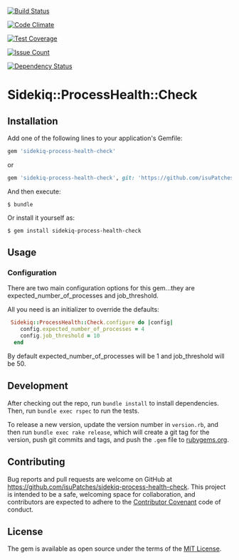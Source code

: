 
[![Build Status](https://travis-ci.org/isuPatches/sidekiq-process-health-check.svg?branch=master)](https://travis-ci.org/isuPatches/sidekiq-process-health-check)

[![Code Climate](https://codeclimate.com/github/isuPatches/sidekiq-process-health-check/badges/gpa.svg)](https://codeclimate.com/github/isuPatches/sidekiq-process-health-check)

[![Test Coverage](https://codeclimate.com/github/isuPatches/sidekiq-process-health-check/badges/coverage.svg)](https://codeclimate.com/github/isuPatches/sidekiq-process-health-check/coverage)

[![Issue Count](https://codeclimate.com/github/isuPatches/sidekiq-process-health-check/badges/issue_count.svg)](https://codeclimate.com/github/isuPatches/sidekiq-process-health-check)

[![Dependency Status](https://gemnasium.com/badges/github.com/isuPatches/sidekiq-process-health-check.svg)](https://gemnasium.com/github.com/isuPatches/sidekiq-process-health-check)


# Sidekiq::ProcessHealth::Check

## Installation

Add one of the following lines to your application's Gemfile:

```ruby
gem 'sidekiq-process-health-check'
```

or 

```ruby
gem 'sidekiq-process-health-check', git: 'https://github.com/isuPatches/sidekiq-process-health-check'
```

And then execute:

    $ bundle

Or install it yourself as:

    $ gem install sidekiq-process-health-check

## Usage

### Configuration

There are two main configuration options for this gem...they are expected_number_of_processes and job_threshold.

All you need is an initializer to override the defaults:

```ruby
 Sidekiq::ProcessHealth::Check.configure do |config|
    config.expected_number_of_processes = 4
    config.job_threshold = 10
  end
```

By default expected_number_of_processes will be 1 and job_threshold will be 50.

## Development

After checking out the repo, run `bundle install` to install dependencies. Then, run `bundle exec rspec` to run the tests.

To release a new version, update the version number in `version.rb`, and then run `bundle exec rake release`, which will create a git tag for the version, push git commits and tags, and push the `.gem` file to [rubygems.org](https://rubygems.org).

## Contributing

Bug reports and pull requests are welcome on GitHub at https://github.com/isuPatches/sidekiq-process-health-check. This project is intended to be a safe, welcoming space for collaboration, and contributors are expected to adhere to the [Contributor Covenant](http://contributor-covenant.org) code of conduct.


## License

The gem is available as open source under the terms of the [MIT License](http://opensource.org/licenses/MIT).

